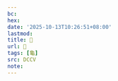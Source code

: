 ```yaml
---
bc:
hex:
date: '2025-10-13T10:26:51+08:00'
lastmod:
title: 􂤲
url: 􂤲
tags: [龜]
src: DCCV
note:
---
```

